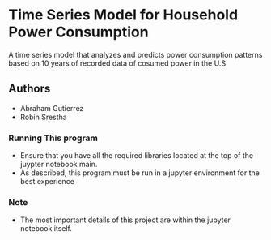 # Time Series Model for Household Power Consumption

A time series model that analyzes and predicts power consumption patterns based on 10 years of recorded data of cosumed power in the U.S

## Authors

- Abraham Gutierrez
- Robin Srestha

### Running This program

- Ensure that you have all the required libraries located at the top of the juypter notebook main.
- As described, this program must be run in a jupyter environment for the best experience

### Note
- The most important details of this project are within the jupyter notebook itself.
